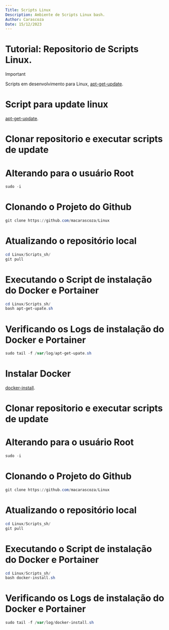 ```yaml
---
Title: Scripts Linux
Description: Ambiente de Scripts Linux bash.
Author: Carascoza
Date: 15/12/2023
---
```


# Tutorial: Repositorio de Scripts Linux.

>[!IMPORTANT]
>Scripts em desenvolvimento para Linux, [apt-get-update](./Scripts_sh/README.md).

# Script para update linux
[apt-get-update](./scripts/apt-get-upate.sh).

# Clonar repositorio e executar scripts de update

# Alterando para o usuário Root
```powershell
sudo -i
```
# Clonando o Projeto do Github
```powershell
git clone https://github.com/macarascoza/Linux
```

# Atualizando o repositório local
```powershell
cd Linux/Scripts_sh/
git pull
```

# Executando o Script de instalação do Docker e Portainer
```powershell
cd Linux/Scripts_sh/
bash apt-get-upate.sh
```

# Verificando os Logs de instalação do Docker e Portainer
```powershell
sudo tail -f /var/log/apt-get-upate.sh
```

# Instalar Docker 
[docker-install](./scripts/docker-install.sh).

# Clonar repositorio e executar scripts de update

# Alterando para o usuário Root
```powershell
sudo -i
```
# Clonando o Projeto do Github
```powershell
git clone https://github.com/macarascoza/Linux
```

# Atualizando o repositório local
```powershell
cd Linux/Scripts_sh/
git pull
```

# Executando o Script de instalação do Docker e Portainer
```powershell
cd Linux/Scripts_sh/
bash docker-install.sh
```

# Verificando os Logs de instalação do Docker e Portainer
```powershell
sudo tail -f /var/log/docker-install.sh
```